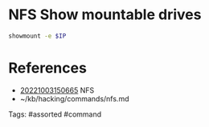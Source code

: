 # NFS Show mountable drives
```bash
showmount -e $IP
```

# References
- [20221003150665](/zet/20221003150665/README.md) NFS
- ~/kb/hacking/commands/nfs.md

Tags:
    #assorted #command
